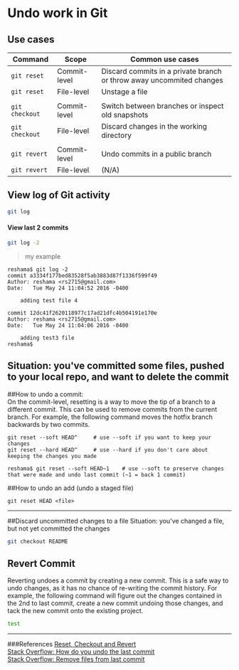 # Undo work in Git

## Use cases

| Command        | Scope              | Common use cases |    
|----------------|--------------------|------------------|
| `git reset`    | Commit-level       | Discard commits in a private branch or throw away uncommited changes  |  
| `git reset`    | File-level	        | Unstage a file |
|                |                    |                |
| `git checkout` | Commit-level	      | Switch between branches or inspect old snapshots |
| `git checkout` | File-level	        | Discard changes in the working directory |
|                |                    |                |
| `git revert`	  | Commit-level	      | Undo commits in a public branch |
| `git revert`	  | File-level	        | (N/A) |


## View log of Git activity
```bash
git log
```

#### View last 2 commits
```bash
git log -2
```  

>my example  

```
reshama$ git log -2
commit a3334f177bed83528f5ab3883d87f1336f599f49
Author: reshama <rs2715@gmail.com>
Date:   Tue May 24 11:04:52 2016 -0400

    adding test file 4

commit 12dc41f2620118977c17ad21dfc4b504191e170e
Author: reshama <rs2715@gmail.com>
Date:   Tue May 24 11:04:06 2016 -0400

    adding test3 file
reshama$ 
```  

## Situation:  you've committed some files, pushed to your local repo, and want to delete the commit

 


 
##How to undo a commit:   
On the commit-level, resetting is a way to move the tip of a branch to a different commit. This can be used to remove commits from the current branch. For example, the following command moves the hotfix branch backwards by two commits.

```console
git reset --soft HEAD^     # use --soft if you want to keep your changes
git reset --hard HEAD^     # use --hard if you don't care about keeping the changes you made
```
```
reshama$ git reset --soft HEAD~1    # use --soft to preserve changes that were made and undo last commit (~1 = back 1 commit)
```

##How to undo an add (undo a staged file)
```
git reset HEAD <file>       
```

---

 
##Discard uncommitted changes to a file
Situation:  you've changed a file, but not yet committed the changes  
 
```bash
git checkout README
```

## Revert Commit
Reverting undoes a commit by creating a new commit. This is a safe way to undo changes, as it has no chance of re-writing the commit history. For example, the following command will figure out the changes contained in the 2nd to last commit, create a new commit undoing those changes, and tack the new commit onto the existing project.  
```bash
test
``` 
 
---

###References
[Reset, Checkout and Revert](https://www.atlassian.com/git/tutorials/resetting-checking-out-and-reverting/commit-level-operations)  
[Stack Overflow:  How do you undo the last commit](http://stackoverflow.com/questions/927358/how-do-you-undo-the-last-commit)  
[Stack Overflow:  Remove files from last commit](http://stackoverflow.com/questions/12481639/remove-files-from-git-commit)  


